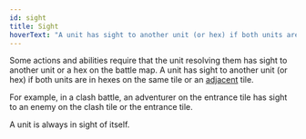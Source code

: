 ```yaml
---
id: sight
title: Sight
hoverText: "A unit has sight to another unit (or hex) if both units are in hexes on the same tile or an adjacent tile."
---
```


Some actions and abilities require that the unit resolving them has sight to another unit or a hex on the battle map. A unit has sight to another unit (or hex) if both units are in hexes on the same tile or an [adjacent](/docs/all/glossary/adjacent) tile.

For example, in a clash battle, an adventurer on the entrance tile has sight to an enemy on the clash tile or the entrance tile.

A unit is always in sight of itself.
